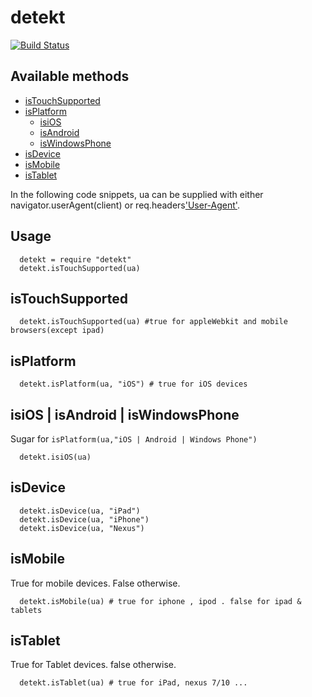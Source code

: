 detekt
===

[![Build Status](https://ci.groupondev.com/job/detekt/badge/icon)](https://ci.groupondev.com/job/detekt/)

## Available methods

  * [isTouchSupported](#istouchsupported)
  * [isPlatform](#isplatform)
    - [isiOS](#isios--isandroid--iswindowsphone)
    - [isAndroid](#isios--isandroid--iswindowsphone)
    - [isWindowsPhone](#isios--isandroid--iswindowsphone)
  * [isDevice](#isdevice)
  * [isMobile](#ismobile)
  * [isTablet](#istablet)

In the following code snippets, ua can be supplied with either navigator.userAgent(client) or req.headers['User-Agent'](server).

## Usage

```
  detekt = require "detekt"
  detekt.isTouchSupported(ua)
```

## isTouchSupported

```
  detekt.isTouchSupported(ua) #true for appleWebkit and mobile browsers(except ipad)
```

## isPlatform

```
  detekt.isPlatform(ua, "iOS") # true for iOS devices
```

## isiOS | isAndroid | isWindowsPhone

Sugar for `isPlatform(ua,"iOS | Android | Windows Phone")`

```
  detekt.isiOS(ua)
```

## isDevice

```
  detekt.isDevice(ua, "iPad")
  detekt.isDevice(ua, "iPhone")
  detekt.isDevice(ua, "Nexus")
```

## isMobile
True for mobile devices. False otherwise.

```
  detekt.isMobile(ua) # true for iphone , ipod . false for ipad & tablets
```

## isTablet
True for Tablet devices. false otherwise.

```
  detekt.isTablet(ua) # true for iPad, nexus 7/10 ...
```